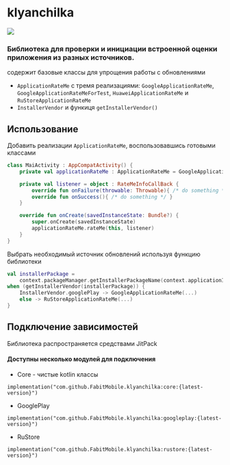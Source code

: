 # klyanchilka

[![](https://www.jitpack.io/v/FabitMobile/klyanchilka.svg)](https://www.jitpack.io/#FabitMobile/klyanchilka)

### Библиотека для проверки и инициации встроенной оценки приложения из разных источников.

содержит базовые классы для упрощения работы с обновлениями

* `ApplicationRateMe` с тремя
  реализациями: `GoogleApplicationRateMe`, `GoogleApplicationRateMeForTest`, `HuaweiApplicationRateMe`
  и `RuStoreApplicationRateMe`
* `InstallerVendor` и функиця `getInstallerVendor()`

## Использование

Добавить реализации `ApplicationRateMe`, воспользовавшись готовыми классами

```kotlin
class MaiActivity : AppCompatActivity() {
    private val applicationRateMe : ApplicationRateMe = GoogleApplicationRateMe(this)

    private val listener = object : RateMeInfoCallBack {
        override fun onFailure(throwable: Throwable){ /* do something */ }
        override fun onSuccess(){ /* do something */ }
    }

    override fun onCreate(savedInstanceState: Bundle?) {
        super.onCreate(savedInstanceState)
        applicationRateMe.rateMe(this, listener)
    }
}
```

Выбрать необходимый источник обновлений используя функцию библиотеки

```kotlin
val installerPackage =
    context.packageManager.getInstallerPackageName(context.applicationInfo.packageName) ?: ""
when (getInstallerVendor(installerPackage)) {
    InstallerVendor.googlePlay -> GoogleApplicationRateMe(...)
    else -> RuStoreApplicationRateMe(...)
}
```

## Подключение зависимостей

Библиотека распространяется средствами JitPack

#### Доступны несколько модулей для подключения

* Сore - чистые kotlin классы

`implementation("com.github.FabitMobile.klyanchilka:core:{latest-version}")`

* GooglePlay

`implementation("com.github.FabitMobile.klyanchilka:googleplay:{latest-version}")`

* RuStore

`implementation("com.github.FabitMobile.klyanchilka:rustore:{latest-version}")`
